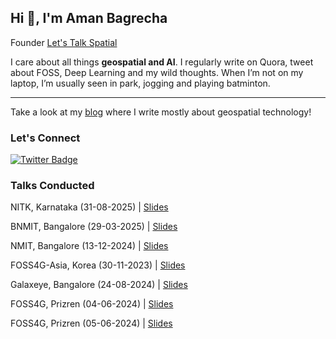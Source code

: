 ## Hi 👋, I'm Aman Bagrecha

Founder [Let's Talk Spatial](https://letstalkspatial.in/)

I care about all things **geospatial and AI**. I regularly write on Quora, tweet about FOSS, Deep Learning and my wild thoughts. When I’m not on my laptop, I’m usually seen in park, jogging and playing batminton.

---

Take a look at my <a href="https://amanbagrecha.github.io/posts/">blog</a> where I write mostly about geospatial technology! 


### Let's Connect

[![Twitter Badge](https://img.shields.io/twitter/follow/aman_bagrecha?style=social)](https://twitter.com/aman_bagrecha) 



### Talks Conducted

NITK, Karnataka (31-08-2025) | [Slides](https://docs.google.com/presentation/d/e/2PACX-1vTjbLuh63tgTX_BntnY9dwdtgTeZY3ZShuUN-AvQBnXGDtMy9OZ3CSo3VjBkTxs3eK_6LmD7EDIzpgx/pub?start=false&loop=false&delayms=3000)

BNMIT, Bangalore (29-03-2025) | [Slides](https://docs.google.com/presentation/d/e/2PACX-1vSM8AVp3q8L5h4wtvP-NcaBg4dxKkDZIj1HPXd0AgF8q5A5o4NLc2PMI0AxMOyZH97c0ebAnmRKBH3S/pub?start=false&loop=false&delayms=3000)

NMIT, Bangalore (13-12-2024) | [Slides](https://docs.google.com/presentation/d/e/2PACX-1vQCY2iWrTUFNwvExMEhPWbi6gYhF34bg-jCzED5IuC9wE1tvC4nXwNTxawYToQOKdz7KR6J3ia7r1rY/pub?start=true&loop=false&delayms=30000)

FOSS4G-Asia, Korea (30-11-2023) | [Slides](https://docs.google.com/presentation/d/e/2PACX-1vQaP1rqI_Aj5rb3q0t6dWjN4brQs1rCqTVkY8oD7oezQDZYUi-RobhsExvjDe_qc1SeujMbsGNsFwKp/pub?start=false&loop=false&delayms=3000)

Galaxeye, Bangalore (24-08-2024) | [Slides](https://docs.google.com/presentation/d/e/2PACX-1vQf2uch3mbHGGgz3essm4UUvZK-lxVDLza4BVnfGgf3g8x0-WCVN5mVThThpCiqkzsKusSRJg1oC294/pub?start=false&loop=false&delayms=3000)

FOSS4G, Prizren (04-06-2024) | [Slides](https://docs.google.com/presentation/d/e/2PACX-1vQA8y-filgC5zYOXdgWY7-nFAplBAVKcz52_k9FG3xiyPn5ss0AMY0E9zz-fa6Qnq_gWbYdTd1Lv3FV/pub?start=false&loop=false&delayms=3000)

FOSS4G, Prizren (05-06-2024) | [Slides](https://docs.google.com/presentation/d/e/2PACX-1vTrpkekwR7sRAGSTBa5eNRrPuwoJBiqEcIA9gpaafLkOlXfFfit4GfnDC6Z-ZIvgv6tDNXFJIc-Ifhw/pub?start=false&loop=false&delayms=3000)

